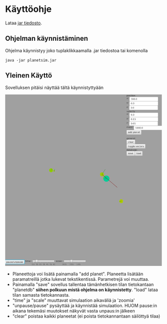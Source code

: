 # Käyttöohje
Lataa [jar tiedosto](https://github.com/nicohi/otm-harjoitustyo/releases/).

## Ohjelman käynnistäminen
Ohjelma käynnistyy joko tuplaklikkaamalla .jar tiedostoa tai komenolla
```
java -jar planetsim.jar
```

## Yleinen Käyttö
Sovelluksen pitäisi näyttää tältä käynnistyttyään

![kl](kliittyma.png?raw=true)

- Planeettoja voi lisätä painamalla "add planet". Planeetta lisätään paramatreillä jotka lukevat tekstikentissä. Parametrejä voi muuttaa.
- Painamalla "save" sovellus tallentaa tämänhetkisen tilan tietokantaan "planetdb" **siihen polkuun mistä ohjelma on käynnistetty**. "load" lataa tilan samasta tietokannasta.
- "time" ja "scale" muuttavat simulaation aikaväliä ja 'zoomia'
- "unpause/pause" pysäyttää ja käynnistää simulaation. HUOM pause:in aikana tekemäsi muutokset näkyvät vasta unpaus:in jälkeen
- "clear" poistaa kaikki planeetat (ei poista tietokannantaan säilöttyä tilaa)
